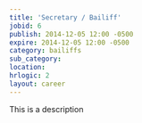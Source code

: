 ```yaml
---
title: 'Secretary / Bailiff'
jobid: 6
publish: 2014-12-05 12:00 -0500
expire: 2014-12-05 12:00 -0500
category: bailiffs
sub_category: 
location: 
hrlogic: 2
layout: career
---
```

This is a description